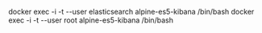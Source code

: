 docker exec -i -t --user elasticsearch alpine-es5-kibana /bin/bash
docker exec -i -t --user root alpine-es5-kibana /bin/bash 
